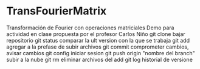 # TransFourierMatrix
Transformación de Fourier con operaciones matriciales
Demo para actividad en clase propuesta por el profesor Carlos Niño
git clone bajar repositorio
git status comparar la ult version con la que se trabaja
git add agregar a la prefase de subir archivos
git commit comprometer cambios, avisar cambios
git config iniciar sesion
git push origin "nombre del branch" subir a la nube
git rm eliminar archivos del add
git log historial de versione
